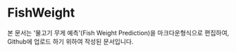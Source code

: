 # FishWeight

본 문서는  '물고기 무게 예측'(Fish Weight Prediction)을 마크다운형식으로 편집하여,
Github에 업로드 하기 위하여 작성된 문서입니다.
